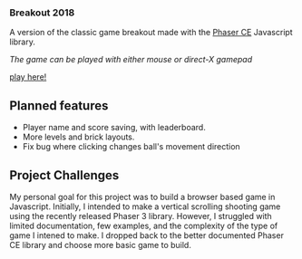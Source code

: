 ### Breakout 2018
A version of the classic game breakout made with the [Phaser CE](https://github.com/photonstorm/phaser-ce) Javascript library.

*The game can be played with either mouse or direct-X gamepad*

[play here!](https://michebble.github.io/breakout-2018/)


##  Planned features
* Player name and score saving, with leaderboard.
* More levels and brick layouts.
* Fix bug where clicking changes ball's movement direction 

## Project Challenges
My personal goal for this project was to build a browser based game in Javascript. Initially, I intended to make a vertical scrolling shooting game using the recently released Phaser 3 library. However, I struggled with limited documentation, few examples, and the complexity of the type of game I intened to make. I dropped back to the better documented Phaser CE library and choose more basic game to build.
